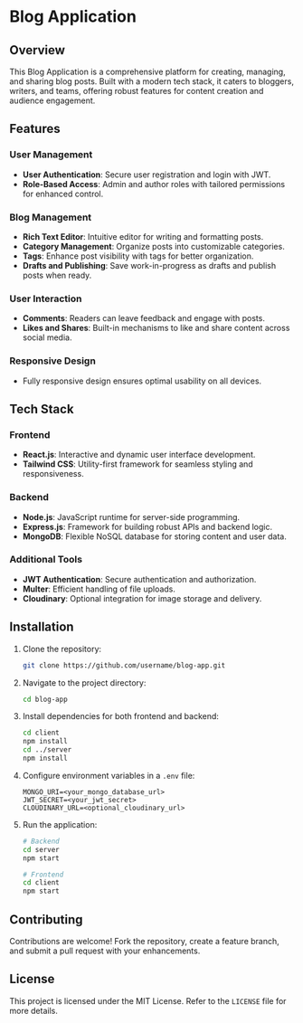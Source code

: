 # Blog Application

## Overview

This Blog Application is a comprehensive platform for creating, managing, and sharing blog posts. Built with a modern tech stack, it caters to bloggers, writers, and teams, offering robust features for content creation and audience engagement.

## Features

### User Management

- **User Authentication**: Secure user registration and login with JWT.
- **Role-Based Access**: Admin and author roles with tailored permissions for enhanced control.

### Blog Management

- **Rich Text Editor**: Intuitive editor for writing and formatting posts.
- **Category Management**: Organize posts into customizable categories.
- **Tags**: Enhance post visibility with tags for better organization.
- **Drafts and Publishing**: Save work-in-progress as drafts and publish posts when ready.

### User Interaction

- **Comments**: Readers can leave feedback and engage with posts.
- **Likes and Shares**: Built-in mechanisms to like and share content across social media.

### Responsive Design

- Fully responsive design ensures optimal usability on all devices.

## Tech Stack

### Frontend

- **React.js**: Interactive and dynamic user interface development.
- **Tailwind CSS**: Utility-first framework for seamless styling and responsiveness.

### Backend

- **Node.js**: JavaScript runtime for server-side programming.
- **Express.js**: Framework for building robust APIs and backend logic.
- **MongoDB**: Flexible NoSQL database for storing content and user data.

### Additional Tools

- **JWT Authentication**: Secure authentication and authorization.
- **Multer**: Efficient handling of file uploads.
- **Cloudinary**: Optional integration for image storage and delivery.

## Installation

1. Clone the repository:

   ```bash
   git clone https://github.com/username/blog-app.git
   ```

2. Navigate to the project directory:

   ```bash
   cd blog-app
   ```

3. Install dependencies for both frontend and backend:

   ```bash
   cd client
   npm install
   cd ../server
   npm install
   ```

4. Configure environment variables in a `.env` file:

   ```env
   MONGO_URI=<your_mongo_database_url>
   JWT_SECRET=<your_jwt_secret>
   CLOUDINARY_URL=<optional_cloudinary_url>
   ```

5. Run the application:

   ```bash
   # Backend
   cd server
   npm start

   # Frontend
   cd client
   npm start
   ```

## Contributing

Contributions are welcome! Fork the repository, create a feature branch, and submit a pull request with your enhancements.

## License

This project is licensed under the MIT License. Refer to the `LICENSE` file for more details.
